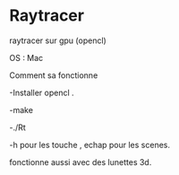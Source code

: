 # Raytracer
raytracer sur gpu (opencl)

OS : Mac

Comment sa fonctionne

-Installer opencl .

-make

-./Rt

-h pour les touche , echap pour les scenes.

fonctionne aussi avec des lunettes 3d.
